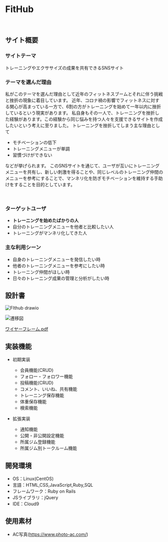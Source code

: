 # FitHub
​
## サイト概要
### サイトテーマ
トレーニングやエクササイズの成果を共有できるSNSサイト
​
### テーマを選んだ理由
私がこのテーマを選んだ理由として近年のフィットネスブームとそれに伴う挑戦と挫折の現象に着目しています。
近年、コロナ禍の影響でフィットネスに対する関心が高まっている一方で、6割の方がトレーニングを始めて一年以内に挫折しているという現実があります。
私自身もその一人で、トレーニングを挫折した経験があります。この経験から同じ悩みを持つ人々を支援できるサイトを作成したいという考えに至りました。
トレーニングを挫折してしまう主な理由として
- モチベーションの低下
- トレーニングメニューが単調
- 習慣づけができない
<!-- dummy comment line for breaking list -->
などが挙げられます。
このSNSサイトを通じて、ユーザが互いにトレーニングメニューを共有し、新しい刺激を得ることや、同じレベルのトレーニング仲間のメニューを参考にすることで、マンネリ化を防ぎモチベーションを維持する手助けをすることを目的としています。

​
### ターゲットユーザ
- **トレーニングを始めたばかりの人**
- 自分のトレーニングメニューを他者と比較したい人
- トレーニングがマンネリ化してきた人
​
### 主な利用シーン
- 自身のトレーニングメニューを発信したい時
- 他者のトレーニングメニューを参考にしたい時
- トレーニング仲間がほしい時
- 日々のトレーニング成果の管理と分析がしたい時
​
## 設計書
![FIthub drawio](https://github.com/KT2891/Fithub/assets/132236070/3bb908ab-3139-4f23-a25c-5dab93d2a4c2)

![遷移図](https://github.com/KT2891/Fithub/assets/132236070/726abf2d-7b8e-4af5-b43a-8b95da33ac28)

[ワイヤーフレーム.pdf](https://github.com/KT2891/Fithub/files/13556647/default.pdf)

## 実装機能
- 初期実装
  - 会員機能(CRUD)
  - フォロー・フォロワー機能
  - 投稿機能(CRUD)
  - コメント、いいね、共有機能
  - トレーニング保存機能
  - 体重保存機能
  - 検索機能

- 拡張実装
  - 通知機能
  - 公開・非公開設定機能
  - 所属ジム登録機能
  - 所属ジム別トークルーム機能

## 開発環境
- OS：Linux(CentOS)
- 言語：HTML,CSS,JavaScript,Ruby,SQL
- フレームワーク：Ruby on Rails
- JSライブラリ：jQuery
- IDE：Cloud9
​
## 使用素材
- AC写真(https://www.photo-ac.com/)
